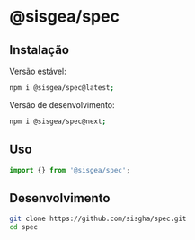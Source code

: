 # @sisgea/spec

## Instalação

Versão estável:

```sh
npm i @sisgea/spec@latest;
```

Versão de desenvolvimento:

```sh
npm i @sisgea/spec@next;
```

## Uso

```ts
import {} from '@sisgea/spec';
```

## Desenvolvimento

```sh
git clone https://github.com/sisgha/spec.git
cd spec
```

<!--  -->
